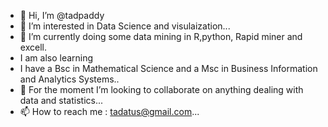 - 👋 Hi, I’m @tadpaddy
- 👀 I’m interested in Data Science and visulaization...
- 🌱 I’m currently doing some data mining in R,python, Rapid miner and excell.
- I am also learning  
- I have a Bsc in Mathematical Science and a Msc in Business Information and Analytics Systems..
- 💞️ For the moment I’m looking to collaborate on anything dealing with data and statistics...
- 📫 How to reach me : tadatus@gmail.com...

<!---
tadpaddy/tadpaddy is a ✨ special ✨ repository because its `README.md` (this file) appears on your GitHub profile.
You can click the Preview link to take a look at your changes.
--->
